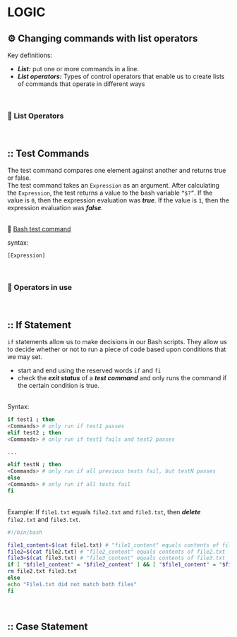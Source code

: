 # LOGIC

## ⚙️ Changing commands with list operators

Key definitions:
- ***List:*** put one or
more commands in a
line.
- ***List operators:*** Types of control
operators that enable
us to create lists of
commands that
operate in different
ways

<br>

### :large_blue_circle: List Operators

<br>

## :: Test Commands 
The test command compares one element against another and returns true or false.
<br>The test command takes an `Expression` as an argument. After calculating the `Expression`, the test returns a value to the bash variable `“$?”`. If the value is `0`, then the expression evaluation was ***true***. If the value is `1`, then the expression evaluation was ***false***.

<br>:link: [Bash test command](https://linuxhint.com/bash-test-command/)

syntax:
```bash
[Expression]
```

<br>

### :large_blue_circle: Operators in use



<br>

## :: If Statement
`if` statements allow us to make decisions in our Bash scripts. They allow us to decide whether or not to run a piece of code based upon conditions that we may set.
- start and end using the reserved words `if` and `fi`
- check the ***exit status*** of a ***test command*** and only runs the command if the certain condition is true.

<br>Syntax:

```bash
if test1 ; then
<Commands> # only run if test1 passes
elif test2 ; then
<Commands> # only run if test1 fails and test2 passes

...

elif testN ; then
<Commands> # only run if all previous tests fail, but testN passes
else
<Commands> # only run if all tests fail
fi
```

<br>Example: If `file1.txt` equals `file2.txt` and `file3.txt`, then ***delete*** `file2.txt` and `file3.txt`.

```bash
#!/bin/bash

file1_content=$(cat file1.txt) # "file1_content" equals contents of file1.txt
file2=$(cat file2.txt) # "file2_content" equals contents of file2.txt
file3=$(cat file3.txt) # "file3_content" equals contents of file3.txt
if [ "$file1_content" = "$file2_content" ] && [ "$file1_content" = "$file3_content" ] ; then
rm file2.txt file3.txt
else
echo "File1.txt did not match both files"
fi
```

<br>

## :: Case Statement



